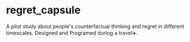 # regret_capsule
A pilot study about people's counterfactual thinking and regret in different timescales. Designed and Programed during a travel✈️.
